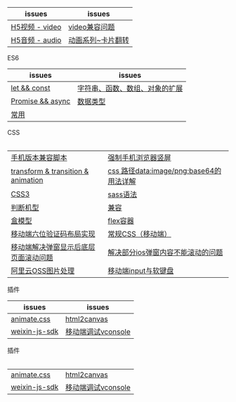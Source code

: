 issues | issues
-|-|
[H5视频 - video](https://github.com/Narutocc/mobile-share/issues/24)|[video兼容问题](https://github.com/Narutocc/mobile-share/issues/23)
[H5音频 - audio](https://github.com/Narutocc/mobile-share/issues/25)|[动画系列~卡片翻转](https://github.com/Narutocc/mobile-share/issues/27)

<div>ES6</div>

issues | issues
-|-|
[let && const](https://github.com/Narutocc/mobile-share/issues/1)|[字符串、函数、数组、对象的扩展](https://github.com/Narutocc/mobile-share/issues/2)
[Promise && async](https://github.com/Narutocc/mobile-share/issues/3)|[数据类型](https://github.com/Narutocc/mobile-share/issues/18)
[常用](https://github.com/Narutocc/mobile-share/issues/28)|

<div>CSS</div>
<table>
  <tr>
    <td><a href="https://github.com/Narutocc/mobile-share/issues/4">手机版本兼容脚本</a></td>
    <td><a href="https://github.com/Narutocc/mobile-share/issues/5">强制手机浏览器竖屏</a></td>
  </tr>
  <tr>
    <td><a href="https://github.com/Narutocc/mobile-share/issues/6">transform & transition & animation</a></td>
    <td><a href="https://github.com/Narutocc/mobile-share/issues/9">css 路径data:image/png;base64的用法详解</a></td>
  </tr>
  <tr>
    <td><a href="https://github.com/Narutocc/mobile-share/issues/10">CSS3</a></td>
    <td><a href="https://github.com/Narutocc/mobile-share/issues/11">sass语法</a></td>
  </tr>
  <tr>
    <td><a href="https://github.com/Narutocc/mobile-share/issues/12">判断机型</a></td>
    <td><a href="https://github.com/Narutocc/mobile-share/issues/13">兼容</a></td>
  </tr>
  <tr>
    <td><a href="https://github.com/Narutocc/mobile-share/issues/14">盒模型</a></td>
    <td><a href="https://github.com/Narutocc/mobile-share/issues/15">flex容器</a></td>
  </tr>
  <tr>
    <td><a href="https://github.com/Narutocc/mobile-share/issues/16">移动端六位验证码布局实现</a></td>
    <td><a href="https://github.com/Narutocc/mobile-share/issues/17">常规CSS（移动端）</a></td>
  </tr>
  <tr>
    <td><a href="https://github.com/Narutocc/mobile-share/issues/20">移动端解决弹窗显示后底层页面滚动问题</a></td>
    <td><a href="https://github.com/Narutocc/mobile-share/issues/21">解决部分ios弹窗内容不能滚动的问题</a></td>
  </tr>
  <tr>
    <td><a href="https://github.com/Narutocc/mobile-share/issues/22">阿里云OSS图片处理</a></td>
    <td><a href="https://github.com/Narutocc/mobile-share/issues/26">移动端input与软键盘</a></td>
  </tr>
</table>

插件

issues | issues
-|-|
[animate.css](https://github.com/Narutocc/mobile-share/issues/7)|[html2canvas](https://github.com/Narutocc/mobile-share/issues/8)
[weixin-js-sdk](https://github.com/Narutocc/mobile-share/issues/19)|[移动端调试vconsole](https://github.com/Narutocc/mobile-share/issues/29)

<div>插件</div>
<table>
  <tr>
    <td><a href="https://github.com/Narutocc/mobile-share/issues/7">animate.css</a></td>
    <td><a href="https://github.com/Narutocc/mobile-share/issues/8">html2canvas</a></td>
  </tr>
  <tr>
    <td><a href="https://github.com/Narutocc/mobile-share/issues/19">weixin-js-sdk</a></td>
    <td><a href="https://github.com/Narutocc/mobile-share/issues/29">移动端调试vconsole</a></td>
  </tr>
</table>
